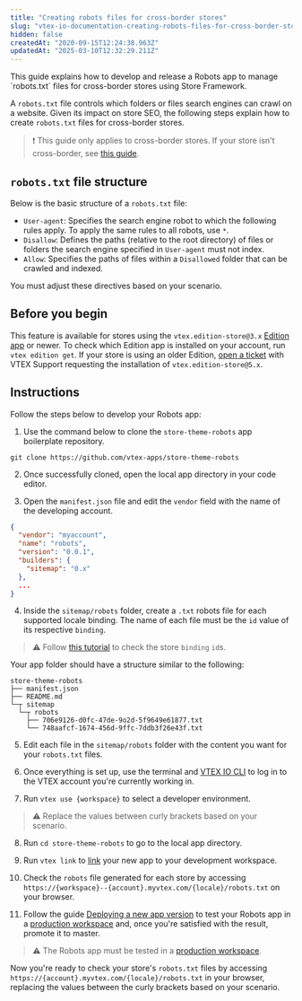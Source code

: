 ```yaml
---
title: "Creating robots files for cross-border stores"
slug: "vtex-io-documentation-creating-robots-files-for-cross-border-stores"
hidden: false
createdAt: "2020-09-15T12:24:38.963Z"
updatedAt: "2025-03-10T12:32:29.211Z"
---
```


This guide explains how to develop and release a Robots app to manage ´robots.txt´ files for cross-border stores using Store Framework.

A `robots.txt` file controls which folders or files search engines can crawl on a website. Given its impact on store SEO, the following steps explain how to create `robots.txt` files for cross-border stores.

>❗ This guide only applies to cross-border stores. If your store isn't cross-border, see [this guide](https://help.vtex.com/tutorial/google-search-console-tracking-robots-txt--tutorials_574?locale=en).

## `robots.txt` file structure
Below is the basic structure of a `robots.txt` file:

- `User-agent`: Specifies the search engine robot to which the following rules apply. To apply the same rules to all robots, use `*`.
- `Disallow`: Defines the paths (relative to the root directory) of files or folders the search engine specified in `User-agent` must not index.
- `Allow`: Specifies the paths of files within a `Disallowed` folder that can be crawled and indexed.

You must adjust these directives based on your scenario.

## Before you begin

This feature is available for stores using the `vtex.edition-store@3.x` [Edition app](https://developers.vtex.com/docs/guides/vtex-io-documentation-edition-app/) or newer. To check which Edition app is installed on your account, run `vtex edition get`. If your store is using an older Edition, [open a ticket](https://help-tickets.vtex.com/smartlink/sso/login/zendesk) with VTEX Support requesting the installation of `vtex.edition-store@5.x`.

## Instructions

Follow the steps below to develop your Robots app:

1. Use the command below to clone the `store-theme-robots` app boilerplate repository.

```
git clone https://github.com/vtex-apps/store-theme-robots
```

2. Once successfully cloned, open the local app directory in your code editor.

3. Open the `manifest.json` file and edit the `vendor` field with the name of the developing account.

```json
{ 
  "vendor": "myaccount",
  "name": "robots",
  "version": "0.0.1",
  "builders": {
    "sitemap": "0.x"
  },
  ...
}
```

4. Inside the `sitemap/robots` folder, create a `.txt` robots file for each supported locale binding. The name of each file must be the `id` value of its respective `binding`.

>⚠️ Follow [this tutorial](https://developers.vtex.com/docs/guides/checking-your-stores-binding-id) to check the store `binding` `id`s.

Your app folder should have a structure similar to the following:

```
store-theme-robots
├── manifest.json
├── README.md
└─┬ sitemap
  └─┬ robots
    ├── 706e9126-d0fc-47de-9o2d-5f9649e61877.txt
    └── 748aafcf-1674-456d-9ffc-7ddb3f26e43f.txt
```

5. Edit each file in the `sitemap/robots` folder with the content you want for your `robots.txt` files.

6. Once everything is set up, use the terminal and [VTEX IO CLI](https://developers.vtex.com/docs/guides/vtex-io-documentation-vtex-io-cli-installation-and-command-reference/) to log in to the VTEX account you're currently working in.

7. Run `vtex use {workspace}` to select a developer environment.

>⚠️ Replace the values between curly brackets based on your scenario.

8. Run `cd store-theme-robots` to go to the local app directory.

9. Run `vtex link` to [link](https://developers.vtex.com/docs/guides/vtex-io-documentation-linking-an-app/) your new app to your development workspace.

10. Check the `robots` file generated for each store by accessing `https://{workspace}--{account}.myvtex.com/{locale}/robots.txt` on your browser.

11. Follow the guide [Deploying a new app version](https://developers.vtex.com/docs/guides/vtex-io-documentation-making-your-new-app-version-publicly-available) to test your Robots app in a [production workspace](https://developers.vtex.com/docs/guides/vtex-io-documentation-creating-a-production-workspace) and, once you're satisfied with the result, promote it to master.

>⚠️ The Robots app must be tested in a [production workspace](https://developers.vtex.com/docs/guides/vtex-io-documentation-creating-a-production-workspace).

Now you're ready to check your store's `robots.txt` files by accessing `https://{account}.myvtex.com/{locale}/robots.txt` in your browser, replacing the values between the curly brackets based on your scenario.
